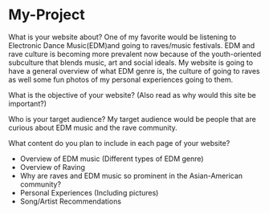 # My-Project

What is your website about?
One of my favorite would be listening to Electronic Dance Music(EDM)and going to raves/music festivals. EDM and rave culture is becoming more prevalent now because of the youth-oriented subculture that blends music, art and social ideals. My website is going to have a general overview of what EDM genre is, the culture of going to raves as well some fun photos of my personal experiences going to them. 

What is the objective of your website? (Also read as why would this site be important?)

Who is your target audience?
My target audience would be people that are curious about EDM music and the rave community. 

What content do you plan to include in each page of your website?
- Overview of EDM music (Different types of EDM genre)
- Overview of Raving
- Why are raves and EDM music so prominent in the Asian-American community?
- Personal Experiences (Including pictures)
- Song/Artist Recommendations 
